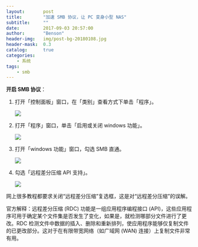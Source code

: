 ```yaml
---
layout:       post
title:        "加速 SMB 协议，让 PC 变身小型 NAS"
subtitle:     ""
date:         2017-09-03 20:57:00
author:       "Benson"
header-img:   img/post-bg-20180108.jpg
header-mask:  0.3
catalog:      true
categories:
    - 系统
tags:
    - smb
---
```

**开启 SMB 协议**：

1. 打开「控制面板」窗口，在「类别」查看方式下单击「程序」。

   ![](https://pic1.zhimg.com/v2-af3e5c2a16a1f245ac6584097c53be60_r.jpg)

2. 打开「程序」窗口，单击「启用或关闭 windows 功能」。

   ![](https://pic1.zhimg.com/v2-36207f67a5eb3aeb8ee7c1ae855b13dc_r.jpg)

3. 打开「windows 功能」窗口，勾选 SMB 直通。

   ![](https://pic3.zhimg.com/v2-b1feb5554e6f1da003266be9cb470dfe_r.jpg)

4. 勾选「远程差分压缩 API 支持」。

   ![](https://pic4.zhimg.com/v2-c5fc3e3d771b6e4bd2516372c69b340b_r.jpg)

网上很多教程都要求关闭“远程差分压缩”复选框，这是对“远程差分压缩”的误解。

官方解释：远程差分压缩 (RDC) 功能是一组应用程序编程接口 (API)，这些应用程序可用于确定某个文件集是否发生了变化，如果是，就检测哪部分文件进行了更改。RDC 检测文件中数据的插入、删除和重新排列，使应用程序能够仅复制文件的已更改部分。这对于在有限带宽网络（如广域网 (WAN) 连接）上复制文件非常有用。
